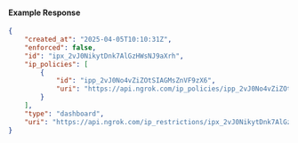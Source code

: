 <!-- Code generated for API Clients. DO NOT EDIT. -->

#### Example Response

```json
{
	"created_at": "2025-04-05T10:10:31Z",
	"enforced": false,
	"id": "ipx_2vJ0NikytDnk7AlGzHWsNJ9aXrh",
	"ip_policies": [
		{
			"id": "ipp_2vJ0No4vZiZOtSIAGMsZnVF9zX6",
			"uri": "https://api.ngrok.com/ip_policies/ipp_2vJ0No4vZiZOtSIAGMsZnVF9zX6"
		}
	],
	"type": "dashboard",
	"uri": "https://api.ngrok.com/ip_restrictions/ipx_2vJ0NikytDnk7AlGzHWsNJ9aXrh"
}
```
